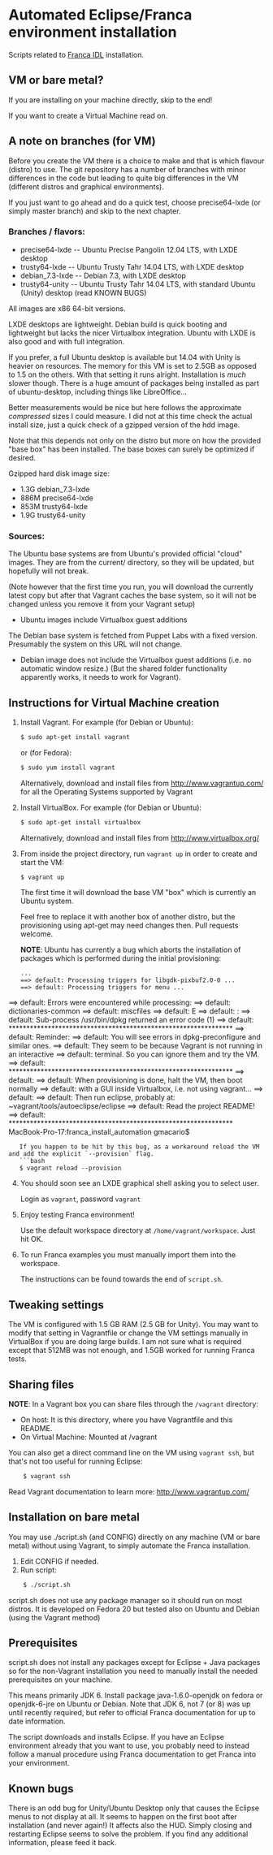 Automated Eclipse/Franca environment installation
=================================================

Scripts related to [Franca IDL](https://code.google.com/a/eclipselabs.org/p/franca/) installation.

VM or bare metal?
-----------------

If you are installing on your machine directly, skip to the end!

If you want to create a Virtual Machine read on.

A note on branches (for VM)
---------------------------

Before you create the VM there is a choice to make and that is which flavour
(distro) to use.  The git repository has a number of branches with minor
differences in the code but leading to quite big differences in the VM
(different distros and graphical environments).

If you just want to go ahead and do a quick test, choose precise64-lxde
(or simply master branch) and skip to the next chapter.

### Branches / flavors:

* precise64-lxde  -- Ubuntu Precise Pangolin 12.04 LTS, with LXDE desktop
* trusty64-lxde   -- Ubuntu Trusty Tahr 14.04 LTS, with LXDE desktop
* debian_7.3-lxde -- Debian 7.3, with LXDE desktop
* trusty64-unity  -- Ubuntu Trusty Tahr 14.04 LTS, with standard Ubuntu (Unity) desktop
                     (read KNOWN BUGS)

All images are x86 64-bit versions.

LXDE desktops are lightweight.  Debian build is quick booting and lightweight
but lacks the nicer Virtualbox integration.  Ubuntu with LXDE is also
good and with full integration.

If you prefer, a full Ubuntu desktop is available but 14.04 with Unity is
heavier on resources.  The memory for this VM is set to 2.5GB as opposed to 1.5
on the others.  With that setting it runs alright.  Installation is _much_
slower though.  There is a huge amount of packages being installed as part of
ubuntu-desktop, including things like LibreOffice...

Better measurements would be nice but here follows the approximate _compressed_
sizes I could measure.  I did not at this time check the actual install size,
just a quick check of a gzipped version of the hdd image.

Note that this depends not only on the distro but more on how the provided
"base box" has been installed.  The base boxes can surely be optimized if
desired.

Gzipped hard disk image size:

* 1.3G  debian_7.3-lxde
* 886M  precise64-lxde
* 853M  trusty64-lxde
* 1.9G  trusty64-unity

### Sources:

The Ubuntu base systems are from Ubuntu's provided official "cloud" images.
They are from the current/ directory, so they will be updated, but hopefully
will not break.

(Note however that the first time you run, you will download the
currently latest copy but after that Vagrant caches the base system,
so it will not be changed unless you remove it from your Vagrant setup)

- Ubuntu images include Virtualbox guest additions

The Debian base system is fetched from Puppet Labs with a fixed version.
Presumably the system on this URL will not change.

- Debian image does not include the Virtualbox guest additions (i.e. no
automatic window resize.)  (But the  shared folder functionality
apparently works, it needs to work for Vagrant).


Instructions for Virtual Machine creation
-----------------------------------------

1. Install Vagrant. For example (for Debian or Ubuntu): 
   ```bash
   $ sudo apt-get install vagrant
   ```
   or (for Fedora):
   ```bash
   $ sudo yum install vagrant
   ```
   Alternatively, download and install files from http://www.vagrantup.com/ for all the Operating Systems supported by Vagrant

2. Install VirtualBox. For example (for Debian or Ubuntu): 
   ```bash
   $ sudo apt-get install virtualbox
   ```
   Alternatively, download and install files from http://www.virtualbox.org/

3. From inside the project directory, run `vagrant up` in order to create and start the VM: 
   ```bash
   $ vagrant up
   ```
   
   The first time it will download the base VM "box" which
   is currently an Ubuntu system.
   
   Feel free to replace it with another box of another distro, but the
   provisioning using apt-get may need changes then.  Pull requests
   welcome.
   
   **NOTE**: Ubuntu has currently a bug which aborts the installation of packages which is performed during the initial provisioning:
    ```
    ...
    ==> default: Processing triggers for libgdk-pixbuf2.0-0 ...
    ==> default: Processing triggers for menu ...
==> default: Errors were encountered while processing:
==> default:  dictionaries-common
==> default:  miscfiles
==> default: E
==> default: : 
==> default: Sub-process /usr/bin/dpkg returned an error code (1)
==> default: ***************************************************************
==> default: Reminder:
==> default: You will see errors in dpkg-preconfigure and similar ones.
==> default: They seem to be because Vagrant is not running in an interactive
==> default: terminal.  So you can ignore them and try the VM.
==> default: ***************************************************************
==> default: 
==> default: When provisioning is done, halt the VM, then boot normally 
==> default: with a GUI inside Virtualbox, i.e. not using vagrant...
==> default: 
==> default: Then run eclipse, probably at: ~vagrant/tools/autoeclipse/eclipse
==> default: Read the project README!
==> default: ***************************************************************
MacBook-Pro-17:franca_install_automation gmacario$
```
   If you happen to be hit by this bug, as a workaround reload the VM and add the explicit `--provision` flag.
   ```bash
   $ vagrant reload --provision
   ```
   
4. You should soon see an LXDE graphical shell asking you to select user.
   
   Login as `vagrant`, password `vagrant`
   
5. Enjoy testing Franca environment!
   
   Use the default workspace directory at `/home/vagrant/workspace`.
   Just hit OK.
   
6. To run Franca examples you must manually import them into the workspace.
   
   The instructions can be found towards the end of `script.sh`.


Tweaking settings
------------------

   The VM is configured with 1.5 GB RAM (2.5 GB for Unity).  You may want to
   modify that setting in Vagrantfile or change the VM settings manually in
   VirtualBox if you are doing large builds.  I am not sure what is required
   except that 512MB was not enough, and 1.5GB worked for running Franca tests.

Sharing files
-------------

**NOTE**: In a Vagrant box you can share files through the `/vagrant` directory:

* On host: It is this directory, where you have Vagrantfile and this README.
* On Virtual Machine: Mounted at /vagrant

You can also get a direct command line on the VM using `vagrant ssh`, but
that's not too useful for running Eclipse:

```bash
    $ vagrant ssh
```

Read Vagrant documentation to learn more: http://www.vagrantup.com/

Installation on bare metal
--------------------------

You may use ./script.sh (and CONFIG) directly on any machine (VM or
bare metal) without using Vagrant, to simply automate the Franca installation.

1. Edit CONFIG if needed.
2. Run script:

```bash
    $ ./script.sh
```

script.sh does not use any package manager so it should run on most distros. It
is developed on Fedora 20 but tested also on Ubuntu and Debian (using the
Vagrant method)

Prerequisites
-------------

script.sh does not install any packages except for Eclipse + Java packages so
for the non-Vagrant installation you need to manually install the needed
prerequisites on your machine.

This means primarily JDK 6.  Install package java-1.6.0-openjdk on fedora or
openjdk-6-jre on Ubuntu or Debian.  Note that JDK 6, not 7 (or 8) was up until
recently required, but refer to official Franca documentation for up to date
information.

The script downloads and installs Eclipse.  If you have an Eclipse environment
already that you want to use, you probably need to instead follow a manual
procedure using Franca documentation to get Franca into your environment.

Known bugs
----------

There is an odd bug for Unity/Ubuntu Desktop only that causes the Eclipse menus to
not display at all. It seems to happen on the first boot after installation
(and never again!) It affects also the HUD.  Simply closing and restarting
Eclipse seems to solve the problem.  If you find any additional information,
please feed it back.

